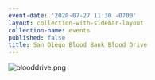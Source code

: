 ```yaml
---
event-date: '2020-07-27 11:30 -0700'
layout: collection-with-sidebar-layout
collection-name: events
published: false
title: San Diego Blood Bank Blood Drive
---
```

![blooddrive.png]({{site.baseurl}}/media/blooddrive.png)

